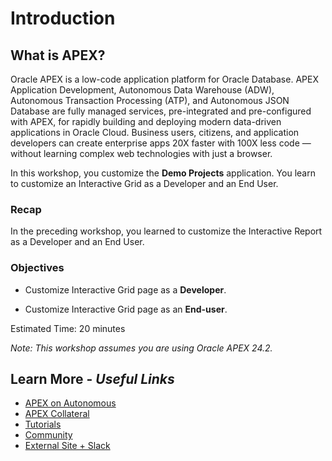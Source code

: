 # Introduction

## **What is APEX?**

Oracle APEX is a low-code application platform for Oracle Database. APEX Application Development, Autonomous Data Warehouse (ADW), Autonomous Transaction Processing (ATP), and Autonomous JSON Database are fully managed services, pre-integrated and pre-configured with APEX, for rapidly building and deploying modern data-driven applications in Oracle Cloud. Business users, citizens, and application developers can create enterprise apps 20X faster with 100X less code — without learning complex web technologies with just a browser.

In this workshop, you customize the **Demo Projects** application. You learn to customize an Interactive Grid as a Developer and an End User.

### Recap

In the preceding workshop, you learned to customize the Interactive Report as a Developer and an End User.

### Objectives

- Customize Interactive Grid page as a **Developer**.

- Customize Interactive Grid page as an **End-user**.

Estimated Time: 20 minutes

*Note: This workshop assumes you are using Oracle APEX 24.2.*

## Learn More - *Useful Links*

- [APEX on Autonomous](https://apex.oracle.com/autonomous)
- [APEX Collateral](https://www.oracle.com/database/technologies/appdev/apex/collateral.html)
- [Tutorials](https://apex.oracle.com/en/learn/tutorials)
- [Community](https://apex.oracle.com/community)
- [External Site + Slack](http://apex.world)
